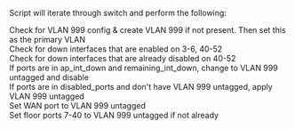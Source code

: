 Script will iterate through switch and perform the following:

Check for VLAN 999 config & create VLAN 999 if not present. Then set this as the primary VLAN <br />
Check for down interfaces that are enabled on 3-6, 40-52 <br />
Check for down interfaces that are already disabled on 40-52 <br />
If ports are in ap_int_down and remaining_int_down, change to VLAN 999 untagged and disable <br />
If ports are in disabled_ports and don't have VLAN 999 untagged, apply VLAN 999 untagged <br />
Set WAN port to VLAN 999 untagged <br />
Set floor ports 7-40 to VLAN 999 untagged if not already <br />
